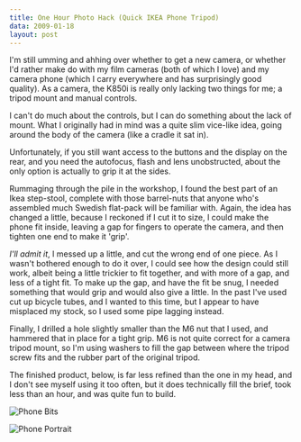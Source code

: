 ```yaml
---
title: One Hour Photo Hack (Quick IKEA Phone Tripod)
data: 2009-01-18
layout: post
---
```


I'm still umming and ahhing over whether to get a new camera, or whether I'd
rather make do with my film cameras (both of which I love) and my camera phone
(which I carry everywhere and has surprisingly good quality). As a camera, the
K850i is really only lacking two things for me; a tripod mount and manual
controls.

I can't do much about the controls, but I can do something about the lack of
mount. What I originally had in mind was a quite slim vice-like idea, going
around the body of the camera (like a cradle it sat in).

Unfortunately, if you still want access to the buttons and the display on the
rear, and you need the autofocus, flash and lens unobstructed, about the only
option is actually to grip it at the sides.

Rummaging through the pile in the workshop, I found the best part of an Ikea
step-stool, complete with those barrel-nuts that anyone who's assembled much
Swedish flat-pack will be familiar with. Again, the idea has changed a little,
because I reckoned if I cut it to size, I could make the phone fit inside,
leaving a gap for fingers to operate the camera, and then tighten one end to
make it 'grip'.

_I'll admit it_, I messed up a little, and cut the wrong end of one piece. As I
wasn't bothered enough to do it over, I could see how the design could still
work, albeit being a little trickier to fit together, and with more of a gap,
and less of a tight fit. To make up the gap, and have the fit be snug, I needed
something that would grip and would also give a little. In the past I've used
cut up bicycle tubes, and I wanted to this time, but I appear to have misplaced
my stock, so I used some pipe lagging instead.

Finally, I drilled a hole slightly smaller than the M6 nut that I used, and
hammered that in place for a tight grip. M6 is not quite correct for a camera
tripod mount, so I'm using washers to fill the gap between where the tripod
screw fits and the rubber part of the original tripod.

The finished product, below, is far less refined than the one in my head, and I
don't see myself using it too often, but it does technically fill the brief,
took less than an hour, and was quite fun to build.

![Phone Bits](/Gfx09/PhoneBits.jpeg)

![Phone Portrait](/Gfx09/PhonePortrait.jpeg)
